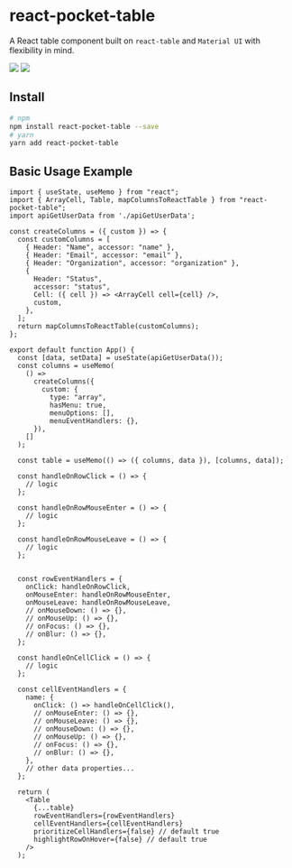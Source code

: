 # react-pocket-table

A React table component built on `react-table` and `Material UI` with flexibility in mind.

<a href="https://npm.im/react-pocket-table"><img src="https://badgen.net/npm/license/react-pocket-table"></a>
<a href="https://npm.im/react-pocket-table"><img src="https://badgen.net/npm/v/react-pocket-table"></a>

## Install

```bash
# npm
npm install react-pocket-table --save
# yarn
yarn add react-pocket-table
```

## Basic Usage Example

```JSX
import { useState, useMemo } from "react";
import { ArrayCell, Table, mapColumnsToReactTable } from "react-pocket-table";
import apiGetUserData from './apiGetUserData';

const createColumns = ({ custom }) => {
  const customColumns = [
    { Header: "Name", accessor: "name" },
    { Header: "Email", accessor: "email" },
    { Header: "Organization", accessor: "organization" },
    {
      Header: "Status",
      accessor: "status",
      Cell: ({ cell }) => <ArrayCell cell={cell} />,
      custom,
    },
  ];
  return mapColumnsToReactTable(customColumns);
};

export default function App() {
  const [data, setData] = useState(apiGetUserData());
  const columns = useMemo(
    () =>
      createColumns({
        custom: {
          type: "array",
          hasMenu: true,
          menuOptions: [],
          menuEventHandlers: {},
      }),
    []
  );

  const table = useMemo(() => ({ columns, data }), [columns, data]);

  const handleOnRowClick = () => {
    // logic
  };

  const handleOnRowMouseEnter = () => {
    // logic
  };

  const handleOnRowMouseLeave = () => {
    // logic
  };


  const rowEventHandlers = {
    onClick: handleOnRowClick,
    onMouseEnter: handleOnRowMouseEnter,
    onMouseLeave: handleOnRowMouseLeave,
    // onMouseDown: () => {},
    // onMouseUp: () => {},
    // onFocus: () => {},
    // onBlur: () => {},
  };

  const handleOnCellClick = () => {
    // logic
  };

  const cellEventHandlers = {
    name: {
      onClick: () => handleOnCellClick(),
      // onMouseEnter: () => {},
      // onMouseLeave: () => {},
      // onMouseDown: () => {},
      // onMouseUp: () => {},
      // onFocus: () => {},
      // onBlur: () => {},
    },
    // other data properties...
  };

  return (
    <Table
      {...table}
      rowEventHandlers={rowEventHandlers}
      cellEventHandlers={cellEventHandlers}
      prioritizeCellHandlers={false} // default true
      highlightRowOnHover={false} // default true
    />
  );

```
